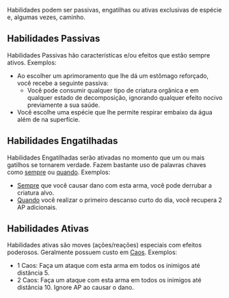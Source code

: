 Habilidades podem ser passivas, engatilhas ou ativas exclusivas de espécie e, algumas vezes, caminho.

## Habilidades Passivas

Habilidades Passivas hão características e/ou efeitos que estão sempre ativos. Exemplos:

- Ao escolher um aprimoramento que lhe dá um estômago reforçado, você recebe a seguinte passiva:
    - Você pode consumir qualquer tipo de criatura orgânica e em qualquer estado de decomposição, ignorando qualquer efeito nocivo previamente a sua saúde.
- Você escolhe uma espécie que lhe permite respirar embaixo da água além de na superfície.

## Habilidades Engatilhadas

Habilidades Engatilhadas serão ativadas no momento que um ou mais gatilhos se tornarem verdade. Fazem bastante uso de palavras chaves como <ins>sempre</ins> ou <ins>quando</ins>. Exemplos:

- <ins>Sempre</ins> que você causar dano com esta arma, você pode derrubar a criatura alvo.
- <ins>Quando</ins> você realizar o primeiro descanso curto do dia, você recupera 2 AP adicionais.

## Habilidades Ativas

Habilidades ativas são moves (ações/reações) especiais com efeitos poderosos. Geralmente possuem custo em [Caos](./resilience.md#caos). Exemplos:

- 1 Caos: Faça um ataque com esta arma em todos os inimigos até distância 5.
- 2 Caos: Faça um ataque com esta arma em todos os inimigos até distância 10. Ignore AP ao causar o dano.